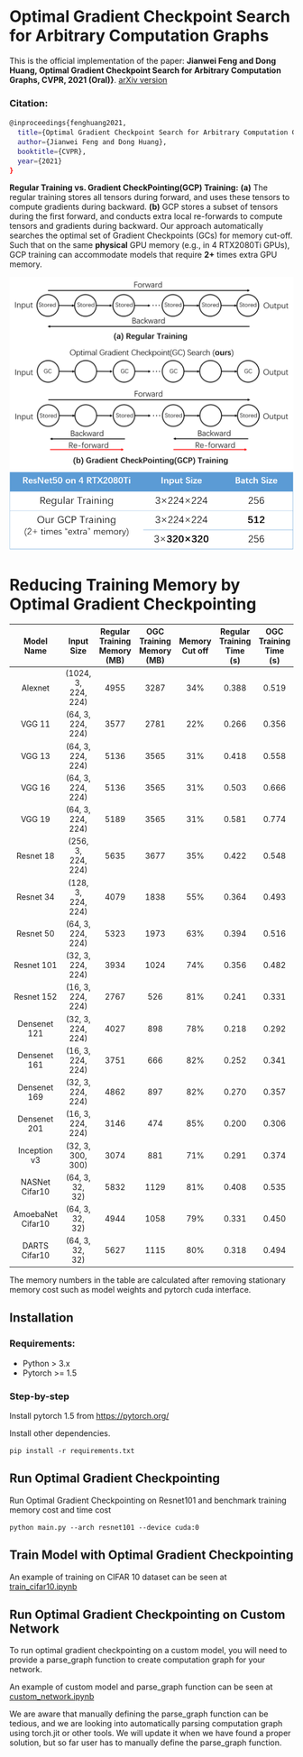 # Optimal Gradient Checkpoint Search for Arbitrary Computation Graphs
This is the official implementation of the paper: **Jianwei Feng and Dong Huang, Optimal Gradient Checkpoint Search for Arbitrary Computation Graphs, CVPR, 2021 (Oral)}**. [arXiv version](https://arxiv.org/abs/1808.00079)

### Citation: 

```bash
@inproceedings{fenghuang2021,
  title={Optimal Gradient Checkpoint Search for Arbitrary Computation Graphs},
  author={Jianwei Feng and Dong Huang},
  booktitle={CVPR},
  year={2021}
}
```

**Regular Training vs. Gradient CheckPointing(GCP) Training:** **(a)** The regular training stores all tensors during forward, and uses these tensors to compute gradients during backward. **(b)** GCP stores a subset of tensors during the first forward, and conducts extra local re-forwards to compute tensors and gradients during backward. Our approach automatically searches the optimal set of Gradient Checkpoints (GCs) for memory cut-off. Such that on the same **physical** GPU memory (e.g., in 4 RTX2080Ti GPUs), GCP training can accommodate models that require **2+** times extra GPU memory. 

![scheme_compare](./figures/scheme_compare_gradient_checkpoint.png)<!-- .element height="20%" width="20%" -->
![table_compare](./figures/table_compare_gradient_checkpoint.png)<!-- .element height="20%" width="20%" -->

# Reducing Training Memory by Optimal Gradient Checkpointing
| Model Name |   Input Size  |    Regular Training Memory (MB)    |     OGC Training Memory (MB)    |    Memory Cut off   |   Regular Training Time (s)  |    OGC Training Time (s)  |   Time Overhead   |
|:------------------:|:--------------:|:--------------:|:--------------:|:--------------:|:--------------:|:--------------:|:--------------:|
|       Alexnet      |      (1024, 3, 224, 224)      |      4955      |      3287      |      34%      |      0.388      |      0.519      |       34%      |
|      VGG 11      |     (64, 3, 224, 224)     |     3577     |     2781     |     22%    |     0.266     |     0.356     |      34%      |
|     VGG 13    |  (64, 3, 224, 224) | 5136 | 3565 | 31% | 0.418 | 0.558 |      33%      |
|     VGG 16     |   (64, 3, 224, 224)   |   5136   |   3565   |   31%   |   0.503   |   0.666   |      32%      |
|    VGG 19    |      (64, 3, 224, 224)      |      5189      |    3565   |       31%      |    0.581   |    0.774   |      33%      |
|     Resnet 18    |    (256, 3, 224, 224)    |    5635    |    3677    |    35%    |    0.422    |    0.548    |      30%      |
|     Resnet 34    |  (128, 3, 224, 224)  |   4079  |  1838 |  55%  |  0.364 |  0.493  |      35%      |
|    Resnet 50    |  (64, 3, 224, 224) |   5323   |  1973 |  63%  |  0.394 |  0.516  |      31%      |
|    Resnet 101   |  (32, 3, 224, 224)  |  3934  |  1024  |  74%  |  0.356  |  0.482  |      35%      |
|    Resnet 152       |   (16, 3, 224, 224)  |     2767     |   526   |   81%    |   0.241  |   0.331  |      37%      |
|  Densenet 121  |     (32, 3, 224, 224)    |     4027     |    898    |     78%    |     0.218    |     0.292    |      34%      |
|  Densenet 161  |    (16, 3, 224, 224)    |    3751   |     666    |   82%   |    0.252    |   0.341   |       36%      |
|    Densenet 169       |     (32, 3, 224, 224)   |    4862   |    897   |    82%    |    0.270   |    0.357   |      32%      |
|    Densenet 201    | (16, 3, 224, 224) |  3146  |  474 |  85% | 0.200 | 0.306 |      53%      |
|    Inception v3    | (32, 3, 300, 300)|  3074  |  881 |  71% | 0.291 | 0.374 |      29%      |
|    NASNet Cifar10   | (64, 3, 32, 32) |  5832  |  1129 |  81% | 0.408 | 0.535 |      31%      |
|    AmoebaNet Cifar10    | (64, 3, 32, 32) |  4944  |  1058 |  79% | 0.331 | 0.450 |      36%      |
|    DARTS Cifar10    | (64, 3, 32, 32) |  5627  |  1115 |  80% | 0.318 | 0.494 |      55%      |

The memory numbers in the table are calculated after removing stationary memory cost such as model weights and pytorch cuda interface.
## Installation

### Requirements:

- Python > 3.x
- Pytorch >= 1.5

### Step-by-step

Install pytorch 1.5 from https://pytorch.org/

Install other dependencies.
```
pip install -r requirements.txt
```

## Run Optimal Gradient Checkpointing
Run Optimal Gradient Checkpointing on Resnet101 and benchmark training memory cost and time cost
```
python main.py --arch resnet101 --device cuda:0
```

## Train Model with Optimal Gradient Checkpointing
An example of training on CIFAR 10 dataset can be seen at [train_cifar10.ipynb](example/train_cifar10.ipynb)

## Run Optimal Gradient Checkpointing on Custom Network
To run optimal gradient checkpointing on a custom model, you will need to provide a parse_graph function to create computation graph for your network.

An example of custom model and parse_graph function can be seen at [custom_network.ipynb](example/custom_network.ipynb)

We are aware that manually defining the parse_graph function can be tedious, and we are looking into automatically parsing computation graph using torch.jit or other tools. 
We will update it when we have found a proper solution, but so far user has to manually define the parse_graph function.

